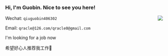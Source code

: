 ### Hi, I'm Guobin. Nice to see you here!

<img align="right" src="https://github-readme-stats.vercel.app/api?username=guobinqiu" />

Wechat: `qiuguobin406302`

Email: `qracle@126.com/qracle0@gmail.com`

I'm looking for a job now

希望好心人推荐我工作🙏

